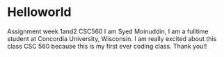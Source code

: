 # Helloworld
Assignment week 1and2 CSC560
I am Syed Moinuddin, I am a fulltime student at Concordia University, Wisconsin. I am really excited about this class CSC 560 because this is my first ever coding class. Thank you!!
